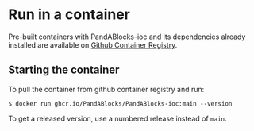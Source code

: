 # Run in a container

Pre-built containers with PandABlocks-ioc and its dependencies already
installed are available on [Github Container Registry](https://ghcr.io/PandABlocks/PandABlocks-ioc).

## Starting the container

To pull the container from github container registry and run:

```
$ docker run ghcr.io/PandABlocks/PandABlocks-ioc:main --version
```

To get a released version, use a numbered release instead of `main`.
